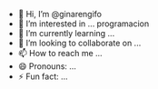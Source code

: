 - 👋 Hi, I’m @ginarengifo
- 👀 I’m interested in ... programacion
- 🌱 I’m currently learning ...
- 💞️ I’m looking to collaborate on ...
- 📫 How to reach me ...
- 😄 Pronouns: ...
- ⚡ Fun fact: ...

<!---
ginabac/ginabac is a ✨ special ✨ repository because its `README.md` (this file) appears on your GitHub profile.
You can click the Preview link to take a look at your changes.
--->
